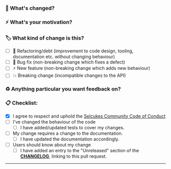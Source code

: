 <!---
Thanks for helping to make Selcukes better! 💖

You can feel free to open a "Draft" status pull request if you're not ready for feedback yet.

Don't worry about getting everything perfect! We're here to help and will coach you through
to getting your pull request ready to merge.

The prompts below are for guidance to help you describe your change in a way that is most 
likely to make sense to other people when they are reviewing it. Still, it's just a guide, 
so feel free to delete anything that doesn't feel appropriate, and add anything additional 
that seems like it would provide useful context. 👏🏻
-->

### 🤔 What's changed?

<!-- Describe your changes in detail -->

### ⚡️ What's your motivation? 

<!-- 
What motivated you to propose this change? Does it fix a bug? Add a new feature?
If it fixes an open issue, you can link to the issue here, e.g. "Fixes #99"
-->

### 🏷️ What kind of change is this?

<!--- Delete any options that are not relevant -->

- [ ] :bank: Refactoring/debt (improvement to code design, tooling, documentation etc. without changing behaviour)
- [ ] :bug: Bug fix (non-breaking change which fixes a defect)
- [ ]  :zap: New feature (non-breaking change which adds new behaviour)
- [ ]  :boom: Breaking change (incompatible changes to the API)

### ♻️ Anything particular you want feedback on?

<!-- 
Is there anything in this change you're unsure about, or would 
particularly like reviewers to give you feedback on?
-->

### 📋 Checklist:

<!--- 
This is to help you remember all the little things we often forget to do!

Feel free to delete any tasks that are not relevant, or add new ones.
-->

- [x] I agree to respect and uphold the [Selcukes Community Code of Conduct](../CODE_OF_CONDUCT.md)
- [ ] I've changed the behaviour of the code
  - [ ] I have added/updated tests to cover my changes.
- [ ] My change requires a change to the documentation.
  - [ ] I have updated the documentation accordingly.
- [ ] Users should know about my change
  - [ ] I have added an entry to the "Unreleased" section of the [**CHANGELOG**](../CHANGELOG.md), linking to this pull request.

----
